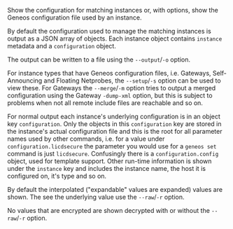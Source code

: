 Show the configuration for matching instances or, with options, show the Geneos configuration file used by an instance.

By default the configuration used to manage the matching instances is output as a JSON array of objects. Each instance object contains
`instance` metadata and a `configuration` object.

The output can be written to a file using the `--output`/`-o` option.

For instance types that have Geneos configuration files, i.e. Gateways, Self-Announcing and Floating Netprobes, the `--setup`/`-s` option can be used to view these. For Gateways the `--merge`/`-m` option tries to output a merged configuration using the Gateway `-dump-xml` option, but this is subject to problems when not all remote include files are reachable and so on.

For normal output each instance's underlying configuration is in an object key `configuration`. Only the objects in this `configuration` key are stored in the instance's actual configuration file and this is the root for all parameter names used by other commands, i.e. for a value under `configuration.licdsecure` the parameter you would use for a `geneos set` command is just `licdsecure`. Confusingly there is a `configuration.config` object, used for template support. Other run-time information is shown under the `instance` key and includes the instance name, the host it is configured on, it's type and so on.

By default the interpolated ("expandable" values are expanded) values are shown. The see the underlying value use the `--raw`/`-r` option.

No values that are encrypted are shown decrypted with or without the `--raw`/`-r` option.